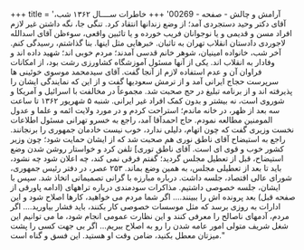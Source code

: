 +++
title = 'آرامش و چالش - صفحه - 00269'
+++
خاطرات ســــال ۱۳۶۲ شب، آقای دکتر وحید دستجردی آمد؛ از وضع زندانها انتقاد کرد. تنگی جا، نگه داشتن غیر لازم افراد مسن و قدیمی و یا نوجوانان فریب خورده و یا تائبین واقعی، سوءظن آقای اسدالله لاجوردی دادستان انقلاب تهران به تاثبان. خبرهایی مثل اینها. بنا گذاشتم، رسیدگی کنم. آخر شب، خانواده امینیان، شوهر خانم قدسی آمدند؛ مردم خوبی اند؛ شهید داده اند و وفادار به انقلاب اند. یکی از آنها مسئول آموزشگاه کشاورزی رشت بود، از امکانات فراوان آن و عدم استفاده لازم از آنجا گفت. آقای سیدمحمد موسوی خوئینی ها سرپرست حجاج ایرانی آمد و از ترمش سعودیها گفت و از این که نمایندگی ایشان را پذیرفته اند و از برنامه تبلیغ در حج صحبت شد. مجموعاً در مخالفت با اسرائیل و آمریکا و شوروی است، نه بیشتر و بدون کمک افراد غیر ایرانی. شنبه ۵ شهریور ۱۳۶۲ تا ساعت سه بعد از ظهر، در خانه ماندم؛ استراحت کردم و در مورد ولایت ائمه و علما و عدول المومنین مطالعه نمودم. حاج احمدآقا آمد، راجع به خسرو تهرانی مسئول اطلاعات نخست وزیری گفت که چون اتهام، دلیلی ندارد، خوب نیست خادمان جمهوری را برنجانند. راجع به استیضاح آقای ناطق نوری هم صحبت شد که از ایشان حمایت شود؛ چون وزیر کشور خوب و قوی ای است. آقای ناطق توری] تلفن کرد و خواستار روشن شدن وضع استیضاح، قبل از تعطیل مجلس گردید؛ گفتم فرقی نمی کند، چه اعلان شود چه نشود، باید تا بعد از تعطیلی مجلس، به همین وضع بماند. ۲۵۳ عصر، در دفتر رئیس جمهوری، شورای عالی اقتصاد، جلسه داشت. درباره مبارزه با گرانی تصمیماتی اتخاذ شد. سپس با ایشان، جلسه خصوصی داشتیم. مذاکرات سودمندی درباره تراههای (ادامه پاورقی از صفحه قبل) بعد پرونده اش را ببینند.... اگر شما مردم می خواهید، کارها اصلاح شود و این ادارات به روزی برسد که مثل موسسات خصوصی کار بکنند، باید فشار بیاورید.... اگر مردم، آدمهای ناصالح را معرفی کنند و این نظارت عمومی انجام شود، ما می توانیم این شغل شریف متولی امور عامه شدن را رو به اصلاح ببریم... اگر بی جهت کسی را پشت میزتان معطل بکنید، ضامن وقت او هستید. این فسق و گناه است."
